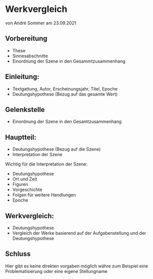 # Werkvergleich
von André Sommer am 23.09.2021

## Vorbereitung
- These
- Sinnesabschnitte
- Einordnung der Szene in den Gesammtzusammenhang

## Einleitung: 
- Textgattung, Autor, Erscheinungsjahr, Titel, Epoche
- Deutungshypothese (Bezug auf das gesamte Wert)

## Gelenkstelle
- Einordnung der Szene in den  Gesamtzusammenhang  

## Hauptteil: 
- Deutungshypothese (Bezug auf die Szene) 
- Interpretation der Szene  

Wichtig für die Interpretation der Szene:
- Deutungshypothese
- Ort und Zeit
- Figuren
- Vorgeschichte
- Folgen für weitere Handlungen
- Epoche

## Werkvergleich: 
- Deutungshypothese 
- Vergleich der Werke basierend auf der Aufgabenstellung und der Deutungshypothese  

## Schluss
Hier gibt es keine direkten vorgaben möglich währe zum Beispiel eine Problematisierung oder eine eigene Stellungname
